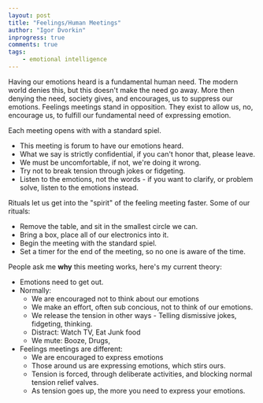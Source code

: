 ```yaml
--- 
layout: post
title: "Feelings/Human Meetings"
author: "Igor Dvorkin"
inprogress: true
comments: true
tags:
    - emotional intelligence
---
```


Having our emotions heard is a fundamental human need. The modern world denies this, but this doesn't make the need go away. More then denying the need, society gives, and encourages, us to suppress our emotions.  Feelings meetings stand in opposition. They exist to allow us, no, encourage us, to fulfill our fundamental need of expressing emotion.

Each meeting opens with with a standard spiel.

* This meeting is forum to have our emotions heard.
* What we say is strictly confidential, if you can't honor that, please leave.
* We must be uncomfortable, if not, we're doing it wrong. 
* Try not to break tension through jokes or fidgeting.
* Listen to the emotions, not the words - if you want to clarify, or problem solve, listen to the emotions instead.

Rituals let us get into the "spirit" of the feeling meeting faster. Some of our rituals:

* Remove the table, and sit in the smallest circle we can.
* Bring a box, place all of our electronics into it. 
* Begin the meeting with the standard spiel.
* Set a timer for the end of the meeting, so no one is aware of the time.

People ask me __why__ this meeting works, here's my current theory:

* Emotions need to get out. 
* Normally:
    * We are encouraged not to think about our emotions
    * We make an effort, often sub concious,  not to think of our emotions.
    * We release the tension in other ways - Telling dismissive jokes, fidgeting, thinking.
    * Distract: Watch TV, Eat Junk food
    * We mute: Booze, Drugs, 
* Feelings meetings are different:
    * We are encouraged to express emotions
    * Those around us are expressing emotions, which stirs ours.
    * Tension is forced, through deliberate activities, and blocking normal tension relief valves.
    * As tension goes up, the more you need to express your emotions.

        
